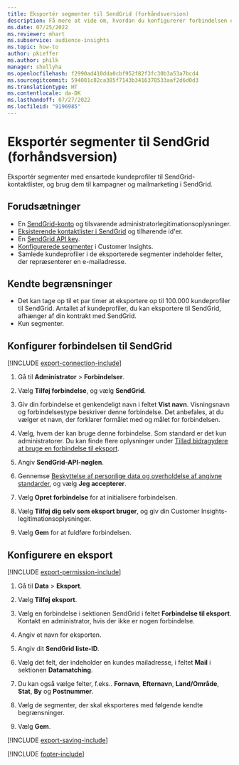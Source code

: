 ```yaml
---
title: Eksportér segmenter til SendGrid (forhåndsversion)
description: Få mere at vide om, hvordan du konfigurerer forbindelsen og eksporterer til SendGrid.
ms.date: 07/25/2022
ms.reviewer: mhart
ms.subservice: audience-insights
ms.topic: how-to
author: pkieffer
ms.author: philk
manager: shellyha
ms.openlocfilehash: f2990ad410dda0cbf952f82f3fc30b3a53a7bcd4
ms.sourcegitcommit: 594081c82ca385f7143b3416378533aaf2d6d0d3
ms.translationtype: HT
ms.contentlocale: da-DK
ms.lasthandoff: 07/27/2022
ms.locfileid: "9196985"
---
```

# <a name="export-segments-to-sendgrid-preview"></a>Eksportér segmenter til SendGrid (forhåndsversion)

Eksportér segmenter med ensartede kundeprofiler til SendGrid-kontaktlister, og brug dem til kampagner og mailmarketing i SendGrid.

## <a name="prerequisites"></a>Forudsætninger

- En [SendGrid-konto](https://sendgrid.com/) og tilsvarende administratorlegitimationsoplysninger.
- [Eksisterende kontaktlister i SendGrid](https://sendgrid.com/docs/ui/managing-contacts/create-and-manage-contacts/#manage-contacts) og tilhørende id'er.
- En [SendGrid API key](https://sendgrid.com/docs/ui/account-and-settings/api-keys/).
- [Konfigurerede segmenter](segments.md) i Customer Insights.
- Samlede kundeprofiler i de eksporterede segmenter indeholder felter, der repræsenterer en e-mailadresse.

## <a name="known-limitations"></a>Kendte begrænsninger

- Det kan tage op til et par timer at eksportere op til 100.000 kundeprofiler til SendGrid. Antallet af kundeprofiler, du kan eksportere til SendGrid, afhænger af din kontrakt med SendGrid.
- Kun segmenter.

## <a name="set-up-connection-to-sendgrid"></a>Konfigurer forbindelsen til SendGrid

[!INCLUDE [export-connection-include](includes/export-connection-admn.md)]

1. Gå til **Administrator** > **Forbindelser**.

1. Vælg **Tilføj forbindelse**, og vælg **SendGrid**.

1. Giv din forbindelse et genkendeligt navn i feltet **Vist navn**. Visningsnavn og forbindelsestype beskriver denne forbindelse. Det anbefales, at du vælger et navn, der forklarer formålet med og målet for forbindelsen.

1. Vælg, hvem der kan bruge denne forbindelse. Som standard er det kun administratorer. Du kan finde flere oplysninger under [Tillad bidragydere at bruge en forbindelse til eksport](connections.md#allow-contributors-to-use-a-connection-for-exports).

1. Angiv **SendGrid-API-nøglen**.

1. Gennemse [Beskyttelse af personlige data og overholdelse af angivne standarder](connections.md#data-privacy-and-compliance), og vælg **Jeg accepterer**.

1. Vælg **Opret forbindelse** for at initialisere forbindelsen.

1. Vælg **Tilføj dig selv som eksport bruger**, og giv din Customer Insights-legitimationsoplysninger.

1. Vælg **Gem** for at fuldføre forbindelsen.

## <a name="configure-an-export"></a>Konfigurere en eksport

[!INCLUDE [export-permission-include](includes/export-permission.md)]

1. Gå til **Data** > **Eksport**.

1. Vælg **Tilføj eksport**.

1. Vælg en forbindelse i sektionen SendGrid i feltet **Forbindelse til eksport**. Kontakt en administrator, hvis der ikke er nogen forbindelse.

1. Angiv et navn for eksporten.

1. Angiv dit **SendGrid liste-ID**.

1. Vælg det felt, der indeholder en kundes mailadresse, i feltet **Mail** i sektionen **Datamatching**.

1. Du kan også vælge felter, f.eks.. **Fornavn**, **Efternavn**, **Land/Område**, **Stat**, **By** og **Postnummer**.

1. Vælg de segmenter, der skal eksporteres med følgende kendte begrænsninger.

1. Vælg **Gem**.

[!INCLUDE [export-saving-include](includes/export-saving.md)]

[!INCLUDE [footer-include](includes/footer-banner.md)]
